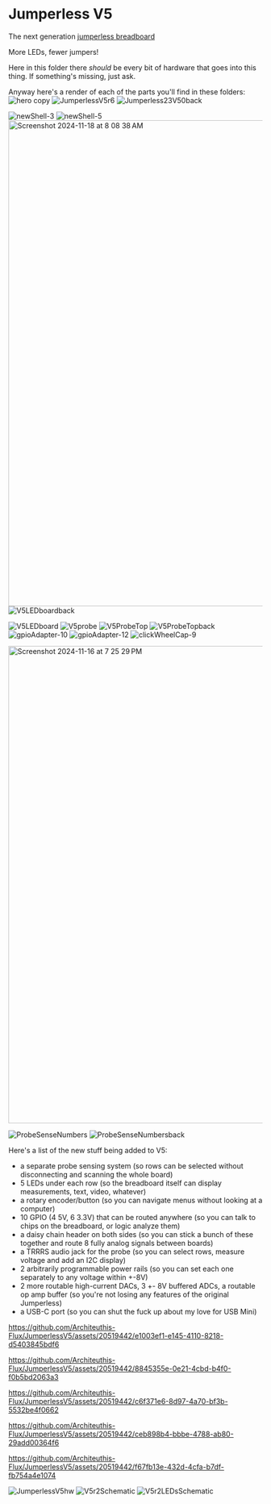 # Jumperless V5
 The next generation [jumperless breadboard](https://github.com/Architeuthis-Flux/Jumperless)

More LEDs, fewer jumpers!

Here in this folder there *should* be every bit of hardware that goes into this thing. If something's missing, just ask.

Anyway here's a render of each of the parts you'll find in these folders:
![hero copy](https://github.com/user-attachments/assets/07d47522-235b-4960-8402-e838b25ef85d)
![JumperlessV5r6](https://github.com/user-attachments/assets/883e8027-53df-4467-9c5d-db390e1c6145)
![Jumperless23V50back](https://github.com/user-attachments/assets/ada7a899-3d40-4e3f-a9fd-00384b688887)

![newShell-3](https://github.com/user-attachments/assets/8ef1c403-d72d-4d47-be7e-78af6d7ec09a)
![newShell-5](https://github.com/user-attachments/assets/48111120-5444-459a-b45f-25a1e5873202)
<img width="964" alt="Screenshot 2024-11-18 at 8 08 38 AM" src="https://github.com/user-attachments/assets/eb2adebe-669d-4ab7-8474-a754378008cb">
![V5LEDboardback](https://github.com/user-attachments/assets/d9c25611-e7c0-4a00-8d1a-8d02050e8bcc)

![V5LEDboard](https://github.com/user-attachments/assets/b86076ee-83f0-4be4-bb10-c3f16a4e5438)
![V5probe](https://github.com/user-attachments/assets/12ed9a9d-2b0e-4641-8e73-a842f532d76d)
![V5ProbeTop](https://github.com/user-attachments/assets/7ad634a0-26f1-4753-8b80-3bfdbabc3847)
![V5ProbeTopback](https://github.com/user-attachments/assets/cf1808a5-c296-4585-94c5-016219d94aed)
![gpioAdapter-10](https://github.com/user-attachments/assets/00379fbe-902e-412e-871a-a93cacff8603)
![gpioAdapter-12](https://github.com/user-attachments/assets/a842007c-e193-4f27-9a9e-9142569196ec)
![clickWheelCap-9](https://github.com/user-attachments/assets/5c5e2c89-f34e-435a-97f0-1d12b968cee7)


<img width="947" alt="Screenshot 2024-11-16 at 7 25 29 PM" src="https://github.com/user-attachments/assets/4830f5d1-0c12-49ca-a462-1c2c082681d6">


![ProbeSenseNumbers](https://github.com/user-attachments/assets/1ae268b9-018e-45bd-8845-d4f6e959b1c8)
![ProbeSenseNumbersback](https://github.com/user-attachments/assets/45c31e08-5a71-47e8-9fe3-9138d52d3f7a)


Here's a list of the new stuff being added to V5:
- a separate probe sensing system  (so rows can be selected without disconnecting and scanning the whole board)
- 5 LEDs under each row  (so the breadboard itself can display measurements, text, video, whatever)
- a rotary encoder/button  (so you can navigate menus without looking at a computer)
- 10 GPIO (4 5V, 6 3.3V) that can be routed anywhere  (so you can talk to chips on the breadboard, or logic analyze them)
- a daisy chain header on both sides  (so you can stick a bunch of these together and route 8 fully analog signals between boards)
- a TRRRS audio jack for the probe  (so you can select rows, measure voltage and add an I2C display)
- 2 arbitrarily programmable power rails  (so you can set each one separately to any voltage within +-8V)
- 2 more routable high-current DACs, 3 +- 8V buffered ADCs, a routable op amp buffer (so you're not losing any features of the original Jumperless)
- a USB-C port  (so you can shut the fuck up about my love for USB Mini)






https://github.com/Architeuthis-Flux/JumperlessV5/assets/20519442/e1003ef1-e145-4110-8218-d5403845bdf6


https://github.com/Architeuthis-Flux/JumperlessV5/assets/20519442/8845355e-0e21-4cbd-b4f0-f0b5bd2063a3




https://github.com/Architeuthis-Flux/JumperlessV5/assets/20519442/c6f371e6-8d97-4a70-bf3b-5532be4f0662



https://github.com/Architeuthis-Flux/JumperlessV5/assets/20519442/ceb898b4-bbbe-4788-ab80-29add00364f6



https://github.com/Architeuthis-Flux/JumperlessV5/assets/20519442/f67fb13e-432d-4cfa-b7df-fb754a4e1074








![JumperlessV5hw](https://github.com/Architeuthis-Flux/JumperlessV5/assets/20519442/c84130b7-95ff-4f1b-9ff0-9a2cf94c56ce)
![V5r2Schematic](https://github.com/Architeuthis-Flux/JumperlessV5/assets/20519442/45ad5cd3-da7c-4f6c-a114-c3aaaf43dedc)
![V5r2LEDsSchematic](https://github.com/Architeuthis-Flux/JumperlessV5/assets/20519442/afb2ac22-cf19-4e5c-9552-ac36ff5cc6be)
